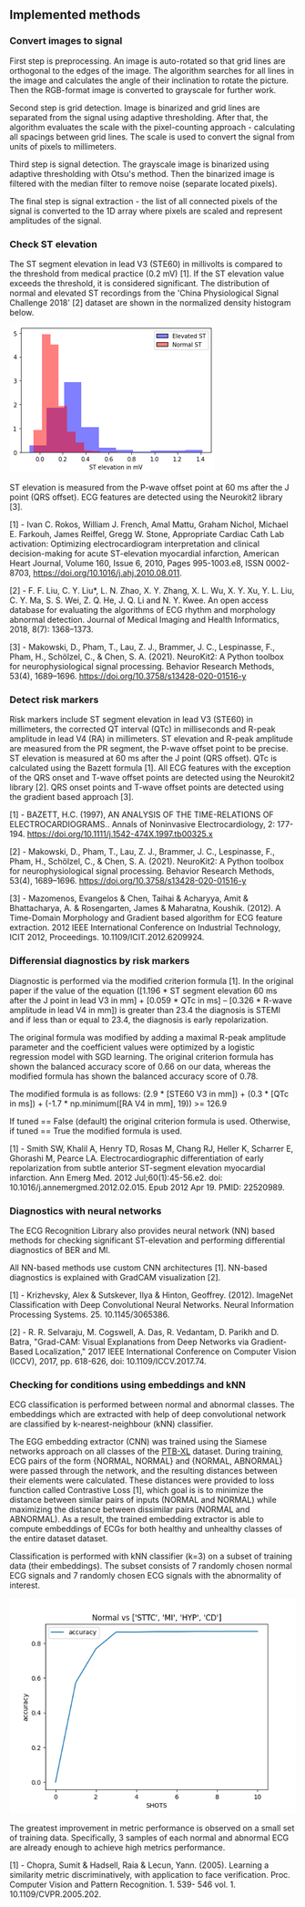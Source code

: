 ## Implemented methods

### Convert images to signal
First step is preprocessing. An image is auto-rotated so that grid lines are orthogonal to the edges of the image. The algorithm searches for all lines in the image and calculates the angle of their inclination to rotate the picture. Then the RGB-format image is converted to grayscale for further work.

Second step is grid detection. Image is binarized and grid lines are separated from the signal using adaptive thresholding. After that, the algorithm evaluates the scale with the pixel-counting approach - calculating all spacings between grid lines. The scale is used to convert the signal from units of pixels to millimeters.

Third step is signal detection. The grayscale image is binarized using adaptive thresholding with Otsu's method. Then the binarized image is filtered with the median filter to remove noise (separate located pixels).

The final step is signal extraction - the list of all connected pixels of the signal is converted to the 1D array where pixels are scaled and represent amplitudes of the signal. 

### Check ST elevation
The ST segment elevation in lead V3 (STE60) in millivolts is compared to the threshold from medical practice (0.2 mV) [1]. If the ST elevation value exceeds the threshold, it is considered significant. The distribution of normal and elevated ST recordings from the 'China Physiological Signal Challenge 2018' [2] dataset are shown in the normalized density histogram below.

![ste_histogram](images/ST-elevation-threshold.png)

ST elevation is measured from the P-wave offset point at 60 ms after the J point (QRS offset). ECG features are detected using the Neurokit2 library [3].


[1] - Ivan C. Rokos, William J. French, Amal Mattu, Graham Nichol, Michael E. Farkouh, James Reiffel, Gregg W. Stone,
Appropriate Cardiac Cath Lab activation: Optimizing electrocardiogram interpretation and clinical decision-making for acute ST-elevation myocardial infarction,
American Heart Journal, Volume 160, Issue 6, 2010, Pages 995-1003.e8, ISSN 0002-8703, https://doi.org/10.1016/j.ahj.2010.08.011.

[2] - F. F. Liu, C. Y. Liu*, L. N. Zhao, X. Y. Zhang, X. L. Wu, X. Y. Xu, Y. L. Liu, C. Y. Ma, S. S. Wei, Z. Q. He, J. Q. Li and N. Y. Kwee.
An open access database for evaluating the algorithms of ECG rhythm and morphology abnormal detection.
Journal of Medical Imaging and Health Informatics, 2018, 8(7): 1368–1373.

[3] - Makowski, D., Pham, T., Lau, Z. J., Brammer, J. C., Lespinasse, F., Pham, H.,
Schölzel, C., & Chen, S. A. (2021). NeuroKit2: A Python toolbox for neurophysiological signal processing.
Behavior Research Methods, 53(4), 1689–1696. https://doi.org/10.3758/s13428-020-01516-y

### Detect risk markers
Risk markers include ST segment elevation in lead V3 (STE60) in millimeters, the corrected QT interval (QTc) in milliseconds and R-peak amplitude in lead V4 (RA) in millimeters. ST elevation and R-peak amplitude are measured from the PR segment, the P-wave offset point to be precise. ST elevation is measured at 60 ms after the J point (QRS offset). QTc is calculated using the Bazett formula [1]. All ECG features with the exception of the QRS onset and T-wave offset points are detected using the Neurokit2 library [2]. QRS onset points and T-wave offset points are detected using the gradient based approach [3].


[1] - BAZETT, H.C. (1997), AN ANALYSIS OF THE TIME-RELATIONS OF ELECTROCARDIOGRAMS.. 
Annals of Noninvasive Electrocardiology, 2: 177-194. https://doi.org/10.1111/j.1542-474X.1997.tb00325.x

[2] - Makowski, D., Pham, T., Lau, Z. J., Brammer, J. C., Lespinasse, F., Pham, H.,
Schölzel, C., & Chen, S. A. (2021). NeuroKit2: A Python toolbox for neurophysiological signal processing.
Behavior Research Methods, 53(4), 1689–1696. https://doi.org/10.3758/s13428-020-01516-y

[3] - Mazomenos, Evangelos & Chen, Taihai & Acharyya, Amit & Bhattacharya, A. & Rosengarten, James & Maharatna, Koushik. (2012). 
A Time-Domain Morphology and Gradient based algorithm for ECG feature extraction.
2012 IEEE International Conference on Industrial Technology, ICIT 2012, Proceedings. 10.1109/ICIT.2012.6209924. 

### Differensial diagnostics by risk markers
Diagnostic is performed via the modified criterion formula [1]. In the original paper if the value of the equation ([1.196 * ST segment elevation 60 ms after the J point in lead V3 in mm] + [0.059 * QTc in ms] – [0.326 * R-wave amplitude in lead V4 in mm]) is greater than 23.4 the diagnosis is STEMI and if less than or equal to 23.4, the diagnosis is early repolarization.

The original formula was modified by adding a maximal R-peak amplitude parameter and the coefficient values were optimized by a logistic regression model with SGD learning. The original criterion formula has shown the balanced accuracy score of 0.66 on our data, whereas the modified formula has shown the balanced accuracy score of 0.78.

The modified formula is as follows: (2.9 * [STE60 V3 in mm]) + (0.3 * [QTc in ms]) + (-1.7 * np.minimum([RA V4 in mm], 19)) >= 126.9

If tuned == False (default) the original criterion formula is used. Otherwise, if tuned == True the modified formula is used.

[1] - Smith SW, Khalil A, Henry TD, Rosas M, Chang RJ, Heller K, Scharrer E, Ghorashi M, Pearce LA.
Electrocardiographic differentiation of early repolarization from subtle anterior ST-segment elevation myocardial infarction.
Ann Emerg Med. 2012 Jul;60(1):45-56.e2. doi: 10.1016/j.annemergmed.2012.02.015. Epub 2012 Apr 19. PMID: 22520989.

### Diagnostics with neural networks
The ECG Recognition Library also provides neural network (NN) based methods for checking significant ST-elevation and performing differential diagnostics of BER and MI.

All NN-based methods use custom CNN architectures [1]. NN-based diagnostics is explained with GradCAM visualization [2].

[1] - Krizhevsky, Alex & Sutskever, Ilya & Hinton, Geoffrey. (2012). ImageNet Classification with Deep Convolutional Neural Networks. Neural Information Processing Systems. 25. 10.1145/3065386. 

[2] - R. R. Selvaraju, M. Cogswell, A. Das, R. Vedantam, D. Parikh and D. Batra, "Grad-CAM: Visual Explanations from Deep Networks via Gradient-Based Localization," 2017 IEEE International Conference on Computer Vision (ICCV), 2017, pp. 618-626, doi: 10.1109/ICCV.2017.74.

### Checking for conditions using embeddings and kNN
ECG classification is performed between normal and abnormal classes. The embeddings which are extracted with help of deep convolutional network are classified by k-nearest-neighbour (kNN) classifier.

The EGG embedding extractor (CNN) was trained using the Siamese networks approach on all classes of the [PTB-XL](https://physionet.org/content/ptb-xl/1.0.1/) dataset. During training, ECG pairs of the form {NORMAL, NORMAL} and {NORMAL, ABNORMAL} were passed through the network, and the resulting distances between their elements were calculated. These distances were provided to loss function called Contrastive Loss [1], which goal is is to minimize the distance between similar pairs of inputs (NORMAL and NORMAL) while maximizing the distance between dissimilar pairs (NORMAL and ABNORMAL). As a result, the trained embedding extractor is able to compute embeddings of ECGs for both healthy and unhealthy classes of the entire dataset dataset.

Classification is performed with kNN classifier (k=3) on a subset of training data (their embeddings). The subset consists of 7 randomly chosen normal ECG signals and 7 randomly chosen ECG signals with the abnormality of interest.

![ste_histogram](images/embedding-classification-accuracy.png)

The greatest improvement in metric performance is observed on a small set of training data. Specifically, 3 samples of each normal and abnormal ECG are already enough to achieve high metrics performance.

[1] - Chopra, Sumit & Hadsell, Raia & Lecun, Yann. (2005). Learning a similarity metric discriminatively, with application to face verification. Proc. Computer Vision and Pattern Recognition. 1. 539- 546 vol. 1. 10.1109/CVPR.2005.202. 